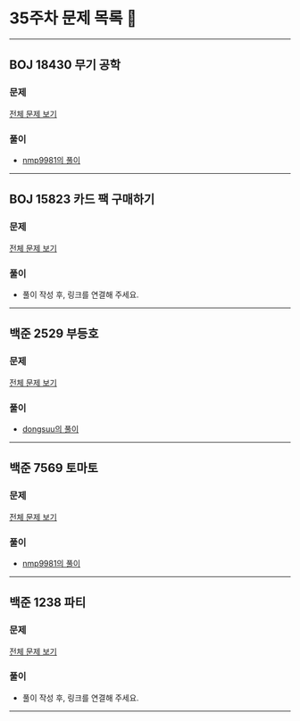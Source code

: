 # 35주차 문제 목록 📝
___
## BOJ 18430 무기 공학
### 문제
[전체 문제 보기](https://www.acmicpc.net/problem/18430)

### 풀이
- [nmp9981의 풀이](https://blog.naver.com/tybnasgo/222798554870)
___
## BOJ 15823 카드 팩 구매하기
### 문제
[전체 문제 보기](https://www.acmicpc.net/problem/15823)

### 풀이
- 풀이 작성 후, 링크를 연결해 주세요.
___
## 백준 2529 부등호
### 문제
[전체 문제 보기](https://www.acmicpc.net/problem/2529)

### 풀이
- [dongsuu의 풀이](https://hyunn99.tistory.com/97)
___

## 백준 7569 토마토
### 문제
[전체 문제 보기](https://www.acmicpc.net/problem/7569)

### 풀이
- [nmp9981의 풀이](https://blog.naver.com/tybnasgo/222800211112)
___
## 백준 1238 파티
### 문제
[전체 문제 보기](https://www.acmicpc.net/problem/1238)

### 풀이
- 풀이 작성 후, 링크를 연결해 주세요.
___
